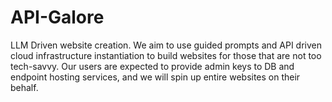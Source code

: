 # API-Galore
LLM Driven website creation. We aim to use guided prompts and API driven cloud infrastructure instantiation to build websites for those that are not too tech-savvy. Our users are expected to provide admin keys to DB and endpoint hosting services, and we will spin up entire websites on their behalf. 


